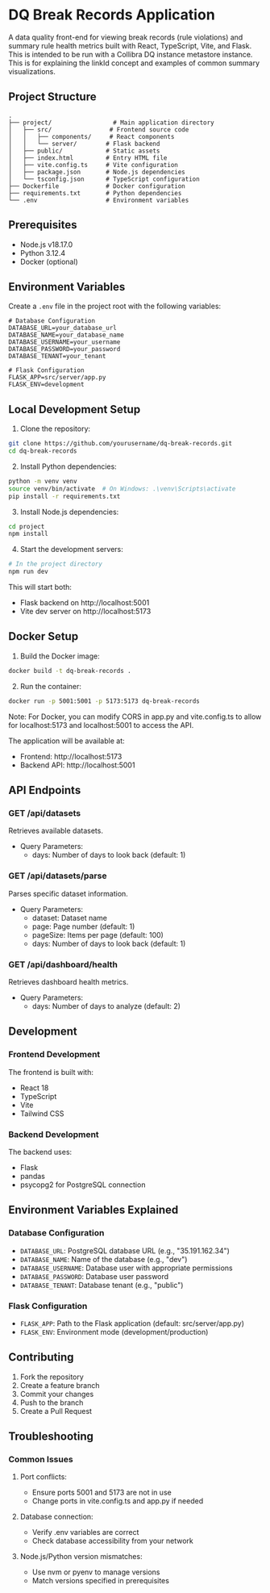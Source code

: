 # DQ Break Records Application

A data quality front-end for viewing break records (rule violations) and summary rule health metrics built with React, TypeScript, Vite, and Flask.  This is intended to be run with a Collibra DQ instance metastore instance.  This is for explaining the linkId concept and examples of common summary visualizations.

## Project Structure
```
.
├── project/                 # Main application directory
│   ├── src/                # Frontend source code
│   │   ├── components/     # React components
│   │   └── server/        # Flask backend
│   ├── public/            # Static assets
│   ├── index.html         # Entry HTML file
│   ├── vite.config.ts     # Vite configuration
│   ├── package.json       # Node.js dependencies
│   └── tsconfig.json      # TypeScript configuration
├── Dockerfile             # Docker configuration
├── requirements.txt       # Python dependencies
└── .env                   # Environment variables
```

## Prerequisites
- Node.js v18.17.0
- Python 3.12.4
- Docker (optional)

## Environment Variables
Create a `.env` file in the project root with the following variables:

```env
# Database Configuration
DATABASE_URL=your_database_url
DATABASE_NAME=your_database_name
DATABASE_USERNAME=your_username
DATABASE_PASSWORD=your_password
DATABASE_TENANT=your_tenant

# Flask Configuration
FLASK_APP=src/server/app.py
FLASK_ENV=development
```

## Local Development Setup

1. Clone the repository:
```bash
git clone https://github.com/yourusername/dq-break-records.git
cd dq-break-records
```

2. Install Python dependencies:
```bash
python -m venv venv
source venv/bin/activate  # On Windows: .\venv\Scripts\activate
pip install -r requirements.txt
```

3. Install Node.js dependencies:
```bash
cd project
npm install
```

4. Start the development servers:
```bash
# In the project directory
npm run dev
```

This will start both:
- Flask backend on http://localhost:5001
- Vite dev server on http://localhost:5173

## Docker Setup

1. Build the Docker image:
```bash
docker build -t dq-break-records .
```

2. Run the container:
```bash
docker run -p 5001:5001 -p 5173:5173 dq-break-records
```

Note: For Docker, you can modify CORS in app.py and vite.config.ts to allow for localhost:5173 and localhost:5001 to access the API.

The application will be available at:
- Frontend: http://localhost:5173
- Backend API: http://localhost:5001

## API Endpoints

### GET /api/datasets
Retrieves available datasets.
- Query Parameters:
  - days: Number of days to look back (default: 1)

### GET /api/datasets/parse
Parses specific dataset information.
- Query Parameters:
  - dataset: Dataset name
  - page: Page number (default: 1)
  - pageSize: Items per page (default: 100)
  - days: Number of days to look back (default: 1)

### GET /api/dashboard/health
Retrieves dashboard health metrics.
- Query Parameters:
  - days: Number of days to analyze (default: 2)

## Development

### Frontend Development
The frontend is built with:
- React 18
- TypeScript
- Vite
- Tailwind CSS

### Backend Development
The backend uses:
- Flask
- pandas
- psycopg2 for PostgreSQL connection

## Environment Variables Explained

### Database Configuration
- `DATABASE_URL`: PostgreSQL database URL (e.g., "35.191.162.34")
- `DATABASE_NAME`: Name of the database (e.g., "dev")
- `DATABASE_USERNAME`: Database user with appropriate permissions
- `DATABASE_PASSWORD`: Database user password
- `DATABASE_TENANT`: Database tenant (e.g., "public")

### Flask Configuration
- `FLASK_APP`: Path to the Flask application (default: src/server/app.py)
- `FLASK_ENV`: Environment mode (development/production)

## Contributing
1. Fork the repository
2. Create a feature branch
3. Commit your changes
4. Push to the branch
5. Create a Pull Request

## Troubleshooting

### Common Issues

1. Port conflicts:
   - Ensure ports 5001 and 5173 are not in use
   - Change ports in vite.config.ts and app.py if needed

2. Database connection:
   - Verify .env variables are correct
   - Check database accessibility from your network

3. Node.js/Python version mismatches:
   - Use nvm or pyenv to manage versions
   - Match versions specified in prerequisites
